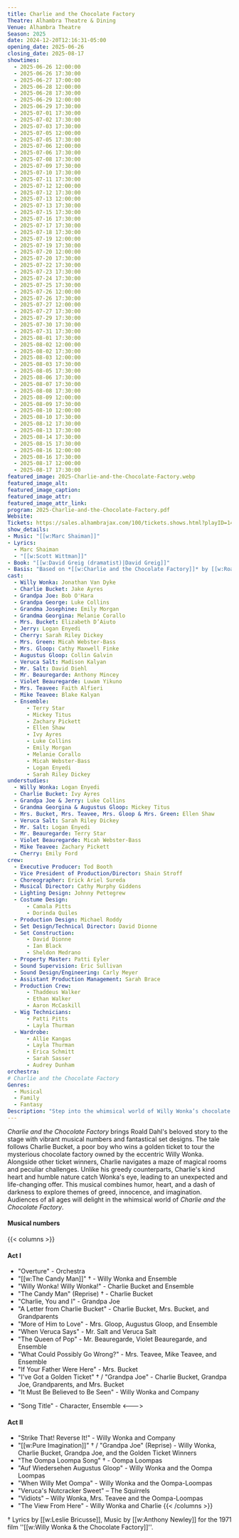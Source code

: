 ```yaml
---
title: Charlie and the Chocolate Factory
Theatre: Alhambra Theatre & Dining
Venue: Alhambra Theatre
Season: 2025
date: 2024-12-20T12:16:31-05:00
opening_date: 2025-06-26
closing_date: 2025-08-17
showtimes:
  - 2025-06-26 12:00:00
  - 2025-06-26 17:30:00
  - 2025-06-27 17:00:00
  - 2025-06-28 12:00:00
  - 2025-06-28 17:30:00
  - 2025-06-29 12:00:00
  - 2025-06-29 17:30:00
  - 2025-07-01 17:30:00
  - 2025-07-02 17:30:00
  - 2025-07-03 17:30:00
  - 2025-07-05 12:00:00
  - 2025-07-05 17:30:00
  - 2025-07-06 12:00:00
  - 2025-07-06 17:30:00
  - 2025-07-08 17:30:00
  - 2025-07-09 17:30:00
  - 2025-07-10 17:30:00
  - 2025-07-11 17:30:00
  - 2025-07-12 12:00:00
  - 2025-07-12 17:30:00
  - 2025-07-13 12:00:00
  - 2025-07-13 17:30:00
  - 2025-07-15 17:30:00
  - 2025-07-16 17:30:00
  - 2025-07-17 17:30:00
  - 2025-07-18 17:30:00
  - 2025-07-19 12:00:00
  - 2025-07-19 17:30:00
  - 2025-07-20 12:00:00
  - 2025-07-20 17:30:00
  - 2025-07-22 17:30:00
  - 2025-07-23 17:30:00
  - 2025-07-24 17:30:00
  - 2025-07-25 17:30:00
  - 2025-07-26 12:00:00
  - 2025-07-26 17:30:00
  - 2025-07-27 12:00:00
  - 2025-07-27 17:30:00
  - 2025-07-29 17:30:00
  - 2025-07-30 17:30:00
  - 2025-07-31 17:30:00
  - 2025-08-01 17:30:00
  - 2025-08-02 12:00:00
  - 2025-08-02 17:30:00
  - 2025-08-03 12:00:00
  - 2025-08-03 17:30:00
  - 2025-08-05 17:30:00
  - 2025-08-06 17:30:00
  - 2025-08-07 17:30:00
  - 2025-08-08 17:30:00
  - 2025-08-09 12:00:00
  - 2025-08-09 17:30:00
  - 2025-08-10 12:00:00
  - 2025-08-10 17:30:00
  - 2025-08-12 17:30:00
  - 2025-08-13 17:30:00
  - 2025-08-14 17:30:00
  - 2025-08-15 17:30:00
  - 2025-08-16 12:00:00
  - 2025-08-16 17:30:00
  - 2025-08-17 12:00:00
  - 2025-08-17 17:30:00
featured_image: 2025-Charlie-and-the-Chocolate-Factory.webp
featured_image_alt: 
featured_image_caption: 
featured_image_attr: 
featured_image_attr_link: 
program: 2025-Charlie-and-the-Chocolate-Factory.pdf
Website: 
Tickets: https://sales.alhambrajax.com/100/tickets.shows.html?playID=1486&code=JAXPLAYS&qty_target=0
show_details: 
- Music: "[[w:Marc Shaiman]]"
- Lyrics:
  - Marc Shaiman
  - "[[w:Scott Wittman]]"
- Book: "[[w:David Greig (dramatist)|David Greig]]"
- Basis: "Based on *[[w:Charlie and the Chocolate Factory]]* by [[w:Roald Dahl]]"
cast:
  - Willy Wonka: Jonathan Van Dyke
  - Charlie Bucket: Jake Ayres
  - Grandpa Joe: Bob O'Hara
  - Grandpa George: Luke Collins
  - Grandma Josephine: Emily Morgan
  - Grandma Georgina: Melanie Corallo
  - Mrs. Bucket: Elizabeth D’Aiuto
  - Jerry: Logan Enyedi
  - Cherry: Sarah Riley Dickey
  - Mrs. Green: Micah Webster-Bass
  - Mrs. Gloop: Cathy Maxwell Finke
  - Augustus Gloop: Collin Galvin
  - Veruca Salt: Madison Kalyan
  - Mr. Salt: David Diehl
  - Mr. Beauregarde: Anthony Mincey
  - Violet Beauregarde: Luwam Yikuno
  - Mrs. Teavee: Faith Alfieri
  - Mike Teavee: Blake Kalyan
  - Ensemble:
      - Terry Star
      - Mickey Titus
      - Zachary Pickett
      - Ellen Shaw
      - Ivy Ayres
      - Luke Collins
      - Emily Morgan
      - Melanie Corallo
      - Micah Webster-Bass
      - Logan Enyedi
      - Sarah Riley Dickey
understudies:
  - Willy Wonka: Logan Enyedi
  - Charlie Bucket: Ivy Ayres
  - Grandpa Joe & Jerry: Luke Collins
  - Grandma Georgina & Augustus Gloop: Mickey Titus
  - Mrs. Bucket, Mrs. Teavee, Mrs. Gloop & Mrs. Green: Ellen Shaw
  - Veruca Salt: Sarah Riley Dickey
  - Mr. Salt: Logan Enyedi
  - Mr. Beauregarde: Terry Star
  - Violet Beauregarde: Micah Webster-Bass
  - Mike Teavee: Zachary Pickett
  - Cherry: Emily Ford
crew:
  - Executive Producer: Tod Booth
  - Vice President of Production/Director: Shain Stroff
  - Choreographer: Erick Ariel Sureda
  - Musical Director: Cathy Murphy Giddens
  - Lighting Design: Johnny Pettegrew
  - Costume Design:
      - Camala Pitts
      - Dorinda Quiles
  - Production Design: Michael Roddy
  - Set Design/Technical Director: David Dionne
  - Set Construction:
      - David Dionne
      - Ian Black
      - Sheldon Medrano
  - Property Master: Patti Eyler
  - Sound Supervision: Eric Sullivan
  - Sound Design/Engineering: Carly Meyer
  - Assistant Production Management: Sarah Brace
  - Production Crew:
      - Thaddeus Walker
      - Ethan Walker
      - Aaron McCaskill
  - Wig Technicians:
      - Patti Pitts
      - Layla Thurman
  - Wardrobe:
      - Allie Kangas
      - Layla Thurman
      - Erica Schmitt
      - Sarah Sasser
      - Audrey Dunham
orchestra:
# Charlie and the Chocolate Factory
Genres:
  - Musical
  - Family
  - Fantasy
Description: "Step into the whimsical world of Willy Wonka’s chocolate factory in this musical adaptation, where young Charlie Bucket embarks on a magical adventure."
---
```

*Charlie and the Chocolate Factory* brings Roald Dahl's beloved story to the stage with vibrant musical numbers and fantastical set designs. The tale follows Charlie Bucket, a poor boy who wins a golden ticket to tour the mysterious chocolate factory owned by the eccentric Willy Wonka. Alongside other ticket winners, Charlie navigates a maze of magical rooms and peculiar challenges. Unlike his greedy counterparts, Charlie's kind heart and humble nature catch Wonka's eye, leading to an unexpected and life-changing offer. This musical combines humor, heart, and a dash of darkness to explore themes of greed, innocence, and imagination. Audiences of all ages will delight in the whimsical world of *Charlie and the Chocolate Factory*.

#### Musical numbers
{{< columns >}} 
#### Act I
* "Overture" - Orchestra
* "[[w:The Candy Man]]" † - Willy Wonka and Ensemble
* "Willy Wonka! Willy Wonka!" - Charlie Bucket and Ensemble
* "The Candy Man" (Reprise) † - Charlie Bucket
* "Charlie, You and I" - Grandpa Joe
* "A Letter from Charlie Bucket" - Charlie Bucket, Mrs. Bucket, and Grandparents
* "More of Him to Love" - Mrs. Gloop, Augustus Gloop, and Ensemble
* "When Veruca Says" - Mr. Salt and Veruca Salt
* "The Queen of Pop" - Mr. Beauregarde, Violet Beauregarde, and Ensemble
* "What Could Possibly Go Wrong?" - Mrs. Teavee, Mike Teavee, and Ensemble
* "If Your Father Were Here" - Mrs. Bucket
* "I've Got a Golden Ticket" † / "Grandpa Joe" - Charlie Bucket, Grandpa Joe, Grandparents, and Mrs. Bucket
* "It Must Be Believed to Be Seen" - Willy Wonka and Company
-   "Song Title" - Character, Ensemble
<--->
#### Act II
* "Strike That! Reverse It!" - Willy Wonka and Company
* "[[w:Pure Imagination]]" † / "Grandpa Joe" (Reprise) - Willy Wonka, Charlie Bucket, Grandpa Joe, and the Golden Ticket Winners
* "The Oompa Loompa Song" † - Oompa Loompas
* "Auf Wiedersehen Augustus Gloop" - Willy Wonka and the Oompa Loompas
* "When Willy Met Oompa" - Willy Wonka and the Oompa-Loompas
* "Veruca's Nutcracker Sweet" – The Squirrels
* "Vidiots" – Willy Wonka, Mrs. Teavee and the Oompa-Loompas
* "The View From Here" - Willy Wonka and Charlie
{{< /columns >}}

† Lyrics by [[w:Leslie Bricusse]], Music by [[w:Anthony Newley]] for the 1971 film ''[[w:Willy Wonka & the Chocolate Factory]]''.